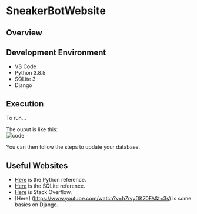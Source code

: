 # SneakerBotWebsite
## Overview


## Development Environment
* VS Code
* Python 3.8.5
* SQLite 3
* Django

## Execution
To run...

The ouput is like this:   
![code]()

You can then follow the steps to update your database.

## Useful Websites

* [Here](https://docs.python.org/3.8/) is the Python reference.
* [Here](https://www.sqlite.org/index.html) is the SQLite reference.
* [Here](https://stackoverflow.com) is Stack Overflow.
* [Here] (https://www.youtube.com/watch?v=h7rvyDK70FA&t=3s) is some basics on Django.
